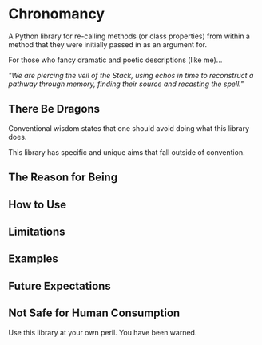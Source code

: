 # Chronomancy
A Python library for re-calling methods (or class properties) from within a method that they were initially passed in as an argument for.

For those who fancy dramatic and poetic descriptions (like me)...

_"We are piercing the veil of the Stack, using echos in time to reconstruct a pathway through memory, finding their source and recasting the spell."_

## There Be Dragons
Conventional wisdom states that one should avoid doing what this library does.

This library has specific and unique aims that fall outside of convention.

## The Reason for Being

## How to Use

## Limitations

## Examples

## Future Expectations

## Not Safe for Human Consumption
Use this library at your own peril.  You have been warned.
